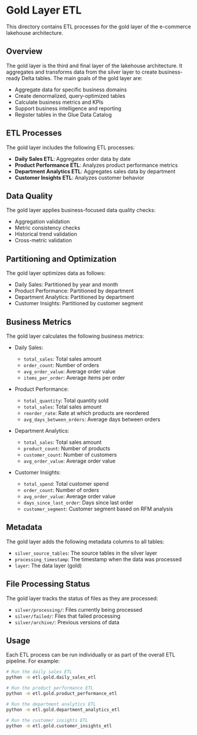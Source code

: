 # Gold Layer ETL

This directory contains ETL processes for the gold layer of the e-commerce lakehouse architecture.

## Overview

The gold layer is the third and final layer of the lakehouse architecture. It aggregates and transforms data from the silver layer to create business-ready Delta tables. The main goals of the gold layer are:

- Aggregate data for specific business domains
- Create denormalized, query-optimized tables
- Calculate business metrics and KPIs
- Support business intelligence and reporting
- Register tables in the Glue Data Catalog

## ETL Processes

The gold layer includes the following ETL processes:

- **Daily Sales ETL**: Aggregates order data by date
- **Product Performance ETL**: Analyzes product performance metrics
- **Department Analytics ETL**: Aggregates sales data by department
- **Customer Insights ETL**: Analyzes customer behavior

## Data Quality

The gold layer applies business-focused data quality checks:

- Aggregation validation
- Metric consistency checks
- Historical trend validation
- Cross-metric validation

## Partitioning and Optimization

The gold layer optimizes data as follows:

- Daily Sales: Partitioned by year and month
- Product Performance: Partitioned by department
- Department Analytics: Partitioned by department
- Customer Insights: Partitioned by customer segment

## Business Metrics

The gold layer calculates the following business metrics:

- Daily Sales:
  - `total_sales`: Total sales amount
  - `order_count`: Number of orders
  - `avg_order_value`: Average order value
  - `items_per_order`: Average items per order
  
- Product Performance:
  - `total_quantity`: Total quantity sold
  - `total_sales`: Total sales amount
  - `reorder_rate`: Rate at which products are reordered
  - `avg_days_between_orders`: Average days between orders
  
- Department Analytics:
  - `total_sales`: Total sales amount
  - `product_count`: Number of products
  - `customer_count`: Number of customers
  - `avg_order_value`: Average order value
  
- Customer Insights:
  - `total_spend`: Total customer spend
  - `order_count`: Number of orders
  - `avg_order_value`: Average order value
  - `days_since_last_order`: Days since last order
  - `customer_segment`: Customer segment based on RFM analysis

## Metadata

The gold layer adds the following metadata columns to all tables:

- `silver_source_tables`: The source tables in the silver layer
- `processing_timestamp`: The timestamp when the data was processed
- `layer`: The data layer (gold)

## File Processing Status

The gold layer tracks the status of files as they are processed:

- `silver/processing/`: Files currently being processed
- `silver/failed/`: Files that failed processing
- `silver/archive/`: Previous versions of data

## Usage

Each ETL process can be run individually or as part of the overall ETL pipeline. For example:

```bash
# Run the daily sales ETL
python -m etl.gold.daily_sales_etl

# Run the product performance ETL
python -m etl.gold.product_performance_etl

# Run the department analytics ETL
python -m etl.gold.department_analytics_etl

# Run the customer insights ETL
python -m etl.gold.customer_insights_etl
```
